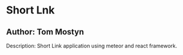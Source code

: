# Short Lnk

## Author: Tom Mostyn

Description:  Short Link application using meteor and react framework.
